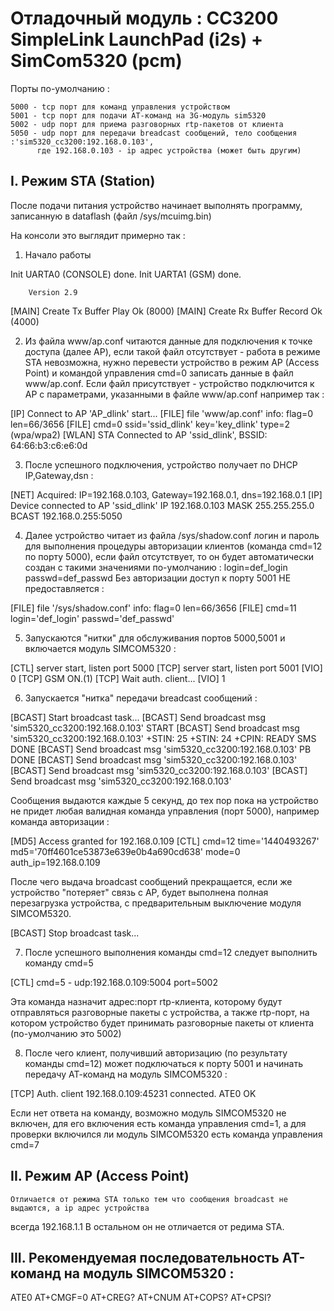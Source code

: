 #     Отладочный модуль : CC3200 SimpleLink LaunchPad (i2s) + SimCom5320 (pcm)


  Порты по-умолчанию :

```
5000 - tcp порт для команд управления устройством
5001 - tcp порт для подачи АТ-команд на 3G-модуль sim5320
5002 - udp порт для приема разговорных rtp-пакетов от клиента
5050 - udp порт для передачи breadcast сообщений, тело сообщения :'sim5320_cc3200:192.168.0.103',
      где 192.168.0.103 - ip адрес устройства (может быть другим)
```


## I.  Режим STA (Station)

  После подачи питания устройство начинает выполнять программу, записанную в dataflash (файл /sys/mcuimg.bin)
  
На консоли это выглядит примерно так :

1. Начало работы

Init UARTA0 (CONSOLE) done.
Init UARTA1 (GSM) done.

		Version 2.9

[MAIN] Create Tx Buffer Play Ok (8000)
[MAIN] Create Rx Buffer Record Ok (4000)


2. Из файла www/ap.conf читаются данные для подключения к точке доступа (далее AP),
  если такой файл отсутствует - работа в режиме STA невозможна, нужно перевести устройство
  в режим AP (Access Point) и командой управления cmd=0 записать данные в файл www/ap.conf.
  Если файл присутствует - устройство подключится к AP с параметрами, указанными в файле www/ap.conf
  например так :

[IP] Connect to AP 'AP_dlink' start...
[FILE] file 'www/ap.conf' info: flag=0 len=66/3656
[FILE]	cmd=0
	ssid='ssid_dlink'
	key='key_dlink'
	type=2 (wpa/wpa2)
[WLAN] STA Connected to AP 'ssid_dlink', BSSID: 64:66:b3:c6:e6:0d


3. После успешного подключения, устройство получает по DHCP IP,Gateway,dsn :

[NET] Acquired: IP=192.168.0.103, Gateway=192.168.0.1, dns=192.168.0.1
[IP] Device connected to AP 'ssid_dlink'
	IP 192.168.0.103
	MASK 255.255.255.0
	BCAST 192.168.0.255:5050

4. Далее устройство читает из файла /sys/shadow.conf логин и пароль для выполнения процедуры
  авторизации клиентов (команда cmd=12 по порту 5000), если файл отсутствует, то он будет автоматически
  создан с такими значениями по-умолчанию : login=def_login passwd=def_passwd
  Без авторизации доступ к порту 5001 НЕ предоставляется :
	
[FILE] file '/sys/shadow.conf' info: flag=0 len=66/3656
[FILE]	cmd=11
	login='def_login'
	passwd='def_passwd'

5. Запускаются "нитки" для обслуживания портов 5000,5001 и включается модуль SIMCOM5320 :

[CTL] server start, listen port 5000
[TCP] server start, listen port 5001
[VIO] 0
[TCP] GSM ON.(1)
[TCP] Wait auth. client...
[VIO] 1

6. Запускается "нитка" передачи breadcast сообщений :

[BCAST] Start broadcast task...
[BCAST] Send broadcast msg 'sim5320_cc3200:192.168.0.103'
START
[BCAST] Send broadcast msg 'sim5320_cc3200:192.168.0.103'
+STIN: 25
+STIN: 24
+CPIN: READY
SMS DONE
[BCAST] Send broadcast msg 'sim5320_cc3200:192.168.0.103'
PB DONE
[BCAST] Send broadcast msg 'sim5320_cc3200:192.168.0.103'
[BCAST] Send broadcast msg 'sim5320_cc3200:192.168.0.103'
[BCAST] Send broadcast msg 'sim5320_cc3200:192.168.0.103'

  Сообщения выдаются каждые 5 секунд, до тех пор пока на устройство не придет
любая валидная команда управления (порт 5000), например команда авторизации :

[MD5] Access granted for 192.168.0.109
[CTL]	cmd=12
	time='1440493267'
	md5='70ff4601ce53873e639e0b4a690cd638'
	mode=0
	auth_ip=192.168.0.109

  После чего выдача broadcast сообщений прекращается, если же устройство "потеряет"
связь с AP, будет выполнена полная перезагрузка устройства, с предварительным выключение
модуля SIMCOM5320.

[BCAST] Stop broadcast task...

7. После успешного выполнения команды cmd=12 следует выполнить команду cmd=5

[CTL]	cmd=5 - udp:192.168.0.109:5004 port=5002

  Эта команда назначит адрес:порт rtp-клиента, которому будут отправляться разговорные пакеты с устройства,
а также rtp-порт, на котором устройство будет принимать разговорные пакеты от клиента (по-умолчанию это 5002)

8. После чего клиент, получивший авторизацию (по результату команды cmd=12) может подключаться
  к порту 5001 и начинать передачу АТ-команд на модуль SIMCOM5320 :

[TCP] Auth. client 192.168.0.109:45231 connected.
ATE0
OK

Если нет ответа на команду, возможно модуль SIMCOM5320 не включен, для его включения есть команда
управления cmd=1, а для проверки включился ли модуль SIMCOM5320 есть команда управления cmd=7


## II.  Режим AP (Access Point)

    Отличается от режима STA только тем что сообщения broadcast не выдаются, а ip адрес устройства
всегда 192.168.1.1
В остальном он не отличается от редима STA.


## III.  Рекомендуемая последовательность АТ-команд на модуль SIMCOM5320 :

ATE0
AT+CMGF=0
AT+CREG?
AT+CNUM
AT+COPS?
AT+CPSI?

